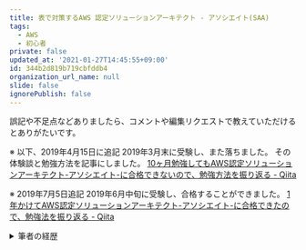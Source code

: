 ```yaml
---
title: 表で対策するAWS 認定ソリューションアーキテクト - アソシエイト(SAA)
tags:
  - AWS
  - 初心者
private: false
updated_at: '2021-01-27T14:45:55+09:00'
id: 344b2d819b719cbfddb4
organization_url_name: null
slide: false
ignorePublish: false
---
```

誤記や不足点などありましたら、コメントや編集リクエストで教えていただけるとありがたいです。


※ 以下、2019年4月15日に追記
2019年3月末に受験し、また落ちました。
その体験談と勉強方法を記事にしました。
[10ヶ月勉強してもAWS認定ソリューションアーキテクト-アソシエイト-に合格できないので、勉強方法を振り返る - Qiita](https://qiita.com/riekure/items/df84a24adaea4bf6c15b)

※ 2019年7月5日追記
2019年6月中旬に受験し、合格することができました。
[1年かけてAWS認定ソリューションアーキテクト-アソシエイト-に合格できたので、勉強法を振り返る - Qiita](https://qiita.com/riekure/items/71232c27287feef75f43)

<details><summary>筆者の経歴</summary><div>

昨年5月からAWSを勉強し始めて、7月と12月に2回受験して落ちた才能ないザコエンジニア。

本職は、インターネット業界で忌み嫌われるSIerのシステムエンジニア。
新卒3年目（記事投稿時）。
Javaプログラミングがおしごと。たまにHTML、CSS、JavaScript。
仕事とプライベートともにインフラ経験なし。
会社はオールオンプレ。

10~12月は転職活動→転職諦め…の学習空白期間があり、また0から勉強中。
3月末までに合格したいと思っているけれど、KH3発売とTOEICのせいでまともに学習できていません。

ちなみに、この資格を取ったからといって、会社から奨励金もなければ受験費用負担もありません。
</div>

# グローバル／リージョン／AZサービス

|  | グローバルサービス | リージョンサービス | AZサービス |
| --- | --- | --- | --- |
| 概要 | リージョンをまたがって世界で共通なサービス。 | リージョンごとに作成、管理するサービス。 | AZごとに作成、管理するサービス。 |
| 主なサービス | IAM<br>Route53<br>CloudFront<br>CloudTrail<br>WAF| VPC<br>S3<br>DynamoDB<br>SQS<br>Lambda<br>API Gateway | EC2<br>RDS<br>ELB<br>ElasticCache<br>Redshift |


# VPCのセキュリティグループとACLの違い

| セキュリティグループ | ネットワークACL |
| --- | --- |
| インスタンス単位(EC2、RDS、ELBなど)で動作 | サブネット単位で動作 |
| ルールの許可のみ | ルールの許可と拒否 |
| ステートフル | ステートレス | 
| セキュリティグループ外からのインバウンドは拒否<br>セキュリティグループ外へのアウトバウンドは許可<br>セキュリティグループ内はインバウンドもアウトバウンドも許可 | (デフォルトACL)インバウンドもアウトバウンドも許可<br>(カスタムACL)インバウンドもアウトバウンドも拒否 |
| 設定変更後に再起動が不要 | 設定変更後に再起動が必要 |


ステートフル：戻りのトラフィックは考慮しなくていい
ステートレス：戻りのトラフィックも明示的に許可設定する必要がある


# EC2の課金タイプの違い

| | オンデマンドインスタンス | リザーブドインスタンス(RI) | スポットインスタンス |
| :--- | :--- | :--- | :--- |
|概要| 一般的なもの | 事前に予約して使用するもの | 使用料金を入札して安価で使用するもの|
|特徴|使った分だけお支払い|1or3年契約。<br>1年以上長期利用するならオンデマンドより安価|オンデマンドより安価<br>自分の最高入札金額を誰かが上回った場合は、インスタンスが強制終了する。|

# EC2のユーザーデータとメタデータの違い
| | 特徴 |
| --- | --- |
| ユーザーデータ | 初回起動時に1回だけスクリプト実行<br>OSの起動スクリプト |
| インスタンスメタデータ | 実行中のインスタンスを設定／管理するために使用<br>インスタンスIDやホスト名、IPアドレスが分かる |

# AWSアカウント、IAMユーザ－、IAMグループ、IAMロールの違い

| | 特徴 | 
| --- | --- |
| AWSアカウント | 最初にサインアップしたときに作成されるアカウント。<br>ルート権限（フル機能）を持つ。普段は使わないで、IAMアカウントを作成して運用するべき。 |
| IAMユーザー | AWSアカウントによって作成できるユーザー。<br>複数作成することが可能。<br>各IAMユーザーに対して必要なアクセス権を割り当てること（IAMアカウントポリシーとも言う）で使用する。皆でAWSアカウントを共有するのではなく、必要に応じてIAMユーザーを作成して運用管理する。作成直後は何の権限もない。 |
| IAMグループ | 複数のIAMユーザーの集まり。<br>IAMユーザーが所属するグループ。<br>IAMグループにポリシーを割り当てると、そこに所属するIAMユーザーにも権限が与えられる。 |
| IAMロール | AWSサービス(EC2やLambdaなど)や他組織のアカウント(facebookなど)に一時的に権限を与える。 EC2やLambdaからS3やDynamoDBなどにアクセスしたいときなどに使用する。 |


# EFSとEBSの違い

| | Amazon EFS | Amazon EBS  |
| --- | --- | --- | 
| 概要 | Amazon EC2 と組み合わせて使用するファイルストレージ | Amazon EC2 と一緒に使用するためのブロックレベルのストレージ |
| サービスレベル | リージョン | AZ |
| 可用性／耐久性 | 複数のAZに冗長的に配置 | 単一AZ内で3箇所に保存 | 
| アクセス | 複数のEC2でシェアできる | 単一AZの単一EC2で使用 |

# SESとSNSの違い


| | Amazon SES | Amazon SNS |
| --- | --- | --- |
| 概要 | E メールで通信を送信する必要があるアプリケーション向けのサービス<br>E メールのカスタムヘッダーフィールドやさまざまな MIME タイプをサポート | 事前登録者へのメールその他の通知。<br>HTTP や Amazon SQS、またはEメールなどの選択したトランスポートプロトコルを介して、複数の加入者が時間制約が厳しいメッセージの「プッシュ」通知をリクエスト/受信するもの |
| 利用用途 | ユーザーへのメールマガジン、キャンペーンメールなど | スマホアプリのプッシュ通知、障害時の担当者への通知など |

# AWSのデータベースサービスの違い

| | RDS | DynamoDB | RedShift | ElastiCache | Aurora |
| --- | --- | --- | --- | --- | --- |
| RDB？NoSQL？ | RDB | NoSQL | RDB | NoSQL | RDB |
| 概要 | 一般的なRDB | キーバリュー型<br>大量データ処理に向いている |データウェアハウス<br>大容量データ処理に向いている<br>分析に便利<br>標準のSQLが使える<br>列指向データベース | メモリ上にデータを格納する<br>キーバリュー型<br>クエリ結果をキャッシュしておくことで次回以降を高速処理 | フルマネージド型のデータベースサービスであり、データ量に応じてストレージを自動拡張する機能がある。
| 用途 | 基幹システム | モバイルゲームやIoTデータ管理 | BIツールの集計や分析 | データベースのデータキャッシュ | 頻繁にデータ更新・削除する、複数テーブルを結合してデータを取得するシステム

# デプロイや構成管理のサービスの違い

| サービス名 | 説明 |
| --- | --- |
| AWS CodeCommit | Gitベースのリポジトリを利用したソース管理サービス |
| AWS CodePipeline | アプリケーションのビルド、テスト、デプロイまでの処理手順を定義して実行できるサービス |
| CodeDeploy | アプリケーションのデプロイを自動化するサービス |
| Elastic Beanstalk | Webアプリケーションをサーバにデプロイ、また実行環境の管理を行うことができるサービス |
| OpsWorks | 構築手順通りにサーバ構築作業を自動化できるサービス<br>DevOps向け。Chef/Puppetのレシピを活用。 |
| CloudFormation | AWS内のすべてのインフラストラクチャリソースを記述して自動でプロビジョニングできるサービス |
| EMR | Apache HadoopやApache Sparkなどビッグデータのフレームワークが内包されたリソースを簡単に構築することができるサービス |

プロビジョニング…必要に応じてネットワークやコンピューターの設備などのリソースを提供できるよう予測し、準備しておくこと
[プロビジョニングとは \| クラウド・データセンター用語集／IDCフロンティア](https://www.idcf.jp/words/provisioning.html)

# Route 53のルーティングポリシーの違い

| ルーティング名 | 概要 |
| --- | --- |
| 加重ルーティング | 指定した比率で、複数のリソースにトラフィックをルーティングする場合 |
| レイテンシベースルーティング | 複数のリージョンにリソースがあり、最もレイテンシが小さいリージョンにトラフィックをルーティングする場合 |
| 地理的近接性ルーティング | リソースの場所に基づいてトラフィックをルーティングする場合 |
| 位置情報ルーティング | ユーザーの位置に基づいてトラフィックをルーティングする場合 |
| マルチバリュールーティング | IPアドレスごとにヘルスチェックをしたうえで、ランダムにルーティングする場合 |

詳細な参考文献：[ルーティングポリシーの選択 - Amazon Route 53](https://docs.aws.amazon.com/ja_jp/Route53/latest/DeveloperGuide/routing-policy.html)

# Kinesisサービスの違い

| サービス名 | 概要 |
| --- | --- |
| Kinesis Data Streams |ストリーミングデータをリアルタイムで保存。<br>EMRやLambdaなどに構築したアプリケーションで処理できる。 |
| Kinesis Data Firehose |アプリケーション構築不要で、ストリーミングデータをS3やRedShiftなどに簡単に配信・保存ができる |
| Kinesis Data Analytics |ストリーミングデータに対してSQLを実行し、リアルタイム分析を行うことができる |

[AWS再入門 Amazon Kinesis編 ｜ DevelopersIO](https://dev.classmethod.jp/cloud/aws/cm-advent-calendar-2015-aws-re-entering-kinesis/)

# Auto Scalingの設定の違い

| | LaunchConfig | Auto Scalingグループ | Auto Scalingポリシー |
| --- | --- | --- | ---| 
| 概要 | Auto Scallingで起動するインスタンスのAMIを指定 | Auto Scallingを実行するサーバグループの設定 | Auto Scallingでスケールイン／スケールアウトする設定 |
| 設定項目 | AMI ID<br>認証鍵<br>セキュリティグループ<br>インスタンスタイプ<br>スポットの利用有無<br>など | LaunchConfigの指定<br>追加するELB<br>タグの設定<br>最小、最大起動インスタンス数<br>インスタンスの削除ポリシー | Auto Scalingグループの指定<br>インスタンスの増加／減少数<br>トリガー発動間隔

# VPCピアリングとVPCエンドポイントの違い

| サービス名 | 概要 |
| --- | --- |
| VPCピアリング | 異なるVPC同士の通信をAWS内でプライベート接続できるサービス。<br>異なるVPCに配置したEC2間の通信や、アカウントをまたいだシステム間の通信、異なるリージョンをまたいだ通信が利用可能 |
| VPCエンドポイント（ゲートウェイ型） |S3やDynamo DBへアクセスする際に、インターネットを経由せず。AWS内のプライベート接続を実現するサービス
| VPCエンドポイント（インターフェース型） | AWSへのAPIコールに対してインターネットを経由せずにプライベート接続を実現するサービス|

# Amazon EC2 Dedicated Hostsとハードウェア専有インスタンスの違い

| EC2の種類 | 概要 |
| --- | --- |
| Dedicated Hosts | お客様専用の物理EC2サーバ<br>インスタンスのプレイスメントを制御したり、ホストにインストールされたコアとソケットの数を表示したりすることができる。|
| ハードウェア専有インスタンス | 単一のカスタマー専用のハードウェアで実行されるEC2インスタンス。同じAWSのアカウントのインスタンスとは、ハードウェアを共有する可能性がある。 |

[よくある質問 - AWS と Microsoft  | AWS](https://aws.amazon.com/jp/windows/faq/)

# ELBの種類

| | 概要 |
| --- | --- |
| NLB(Network) | L4 NATロードバランサ<br>超低遅延で、高スループットを維持しながら、秒間何百万リクエストをさばくように設計されたロードバランサー。 |
| ALB(Application) | L7リバースプロキシ<br>レイヤー7の対応が強化された単一ロードバランサー。<br>異なるアプリケーションへのリクエストをルーティング可能。 |
| CLB(Classic) | L4/L7リバースプロキシ<br>初期に提供されたELBで、複雑な設定ができない。 |

[ネットワーク視点で見るAWS ELB(Elastic Load Balancing)のタイプ別比較[NLB対応] | DevelopersIO](https://dev.classmethod.jp/cloud/aws/describe-elb-types/)
[これだけでOK！ AWS 認定ソリューションアーキテクト – アソシエイト試験突破講座（初心者向け20時間完全コース）](https://www.udemy.com/aws-associate/)

# サーバのスケールアップ・スケールダウン・スケールアウト・スケールイン

| | 概要 |
| --- | --- |
| スケールアップ | 仮想サーバのスペックを上げる |
| スケールダウン | 仮想サーバのスペックを下げる |
| スケールアウト | 同じようなスペックのサーバを複数台並べる |
| スケールイン | サーバの台数を削減する |

[サーバのスケールアップ・スケールダウン・スケールアウト・スケールイン – 「さくらのクラウド入門」(3) | さくらのナレッジ](https://knowledge.sakura.ad.jp/6217/)

# 監視するサービス表

| | 概要 |
| --- | --- |
|Trusted Advisor| 「コスト最適化」、「パフォーマンス」、「セキュリティ」、「フォールトトレーランス」の４つの観点から、利用者のAWS環境をAWSが自動で精査し、推奨設定のお知らせをしてくれる機能 |
|CloudWatch|AWSリソースとAWSで実行されているアプリケーションに対するリアルタイムモニタリングサービス|
|CloudWatch Logs|CloudWatchと連動したログ管理サービス。EC2上のOS・アプリケーションのログやAWSマネージド・サービスのログを取得できる。|
|CloudWatch Event|AWSリソースに対するイベントをトリガーにアクションを実行。オペレーションの変更に応答し、応答メッセージ送信、昨日のアクティブ化。変更、状態情報の収集による修正アクションを実行する。|
|AWS Config|セキュリティとガバナンスを可能にする構成変更の通知、構成履歴、AWSリソースのインベントリーをお客様へ提供する完全マネージド型のサービス|
|AWS CloudTrail|AWSユーザの操作をロギングするサービス|
|AWS Config|AWSリソースのレポジトリ情報からリソース変更履歴や構成変更を管理するサービス|
|AWS Artifact|重要なコンプライアンス関連情報の頼りになる一元管理型リソース|
|AWS GuardDuty|VPCフローログ、CloudTrailログ、DNSログや悪意のあるIPやドメインリストなどを分析して処理する継続的なセキュリティモニタリングサービス|
|System Manager|AWS でご利用のインフラストラクチャを可視化し、制御するためのサービス|

# IPv4 CIDR ブロック

|範囲|/16から/28|
|---|---|
|推奨|/24|

# VPCに接続する方法

|サービス名|概要|
|---|---|
|Direct Connect|オンプレミスから AWS への専用ネットワーク接続の構築をシンプルにするサービス。<br>AWS とデータセンター、オフィス、またはコロケーション環境との間にプライベート接続。|
|VPCピアリング|2 つの VPC を接続し、それらの間でのトラフィックをプライベート IP アドレスを介してルーティングするサービス。<br>別アカウントのVPC間でも接続可能。|
|VPCエンドポイント|インターネットアクセスを必要としない、VPC と他の AWS サービス間をつなぐプライベート接続するサービス

# EC2がインターネットへアクセスする条件

| 条件 | 概要 |
| --- | --- |
| パブリックサブネット | インターネットゲートウェイが設定されているサブネットにEC2が設定されていること。<br>EC2にパブリックIPアドレスもしくはElastic IPアドレスが設定されていること。 |
| プライベートサブネット | インターネットゲートウェイが設定されているサブネットにNATゲートウェイが設定されていて、デフォルトゲートウェイがNATゲートウェイに設定されているサブネットにEC2が配置されていること。

# DNSレコード(Route53)

| 名 | 概要|
|---|---|
|SOA|ドメインのDNSサーバ／ドメイン管理者のメールアドレス／シリアル番号などを保持して、ゾーン転送時に情報が更新されているかの判断に利用する。|
|A|ホスト名とIPアドレスの関連付けを定義するレコード。|
|MX|メールの配送先（メールサーバ）のホスト名を定義するレコード。|
|CNAME|正規ホスト名に対する別名を定義するレコード。特定のホスト名を別のドメイン名に転送するときなどに利用する。|
|ALIAS|Route53特有。<br>DNSクエリにAWSサービスのエンドポイントのIPアドレスを返答|

# S3の暗号化（サーバサイド）

| 名称 | 概要 |
| --- | --- |
| SSE-S3 | S3によって管理されるキーを使用する。|
| SSE-KMS | KMSによって管理されるキーを使用する。|
| SSE-C | クライアントが管理するキーを使用する。|

# AWS Trusted Advisorのカテゴリ

| インフラストラクチャーの最適化 |
| --- |
| コストの最適化 |
| パフォーマンス |
| セキュリティ |
| 耐障害性 |
| サービスの制限 | 

# 参考文献

[よくある質問 | AWS](https://aws.amazon.com/jp/faqs/)
[合格対策 AWS認定ソリューションアーキテクト - アソシエイト | Amazon](https://www.amazon.co.jp/dp/486594043X/ref=asc_df_486594043X2581606/?tag=jpgo-22&creative=9303&creativeASIN=486594043X&linkCode=df0&hvadid=295691444786&hvpos=1o2&hvnetw=g&hvrand=14531719092283413437&hvpone=&hvptwo=&hvqmt=&hvdev=c&hvdvcmdl=&hvlocint=&hvlocphy=1009308&hvtargid=pla-526933968668&th=1&psc=1)
[徹底攻略 AWS認定 ソリューションアーキテクト – アソシエイト教科書 | Amazon](https://www.amazon.co.jp/%E5%BE%B9%E5%BA%95%E6%94%BB%E7%95%A5-AWS%E8%AA%8D%E5%AE%9A-%E3%82%BD%E3%83%AA%E3%83%A5%E3%83%BC%E3%82%B7%E3%83%A7%E3%83%B3%E3%82%A2%E3%83%BC%E3%82%AD%E3%83%86%E3%82%AF%E3%83%88-%E2%80%93-%E3%82%A2%E3%82%BD%E3%82%B7%E3%82%A8%E3%82%A4%E3%83%88%E6%95%99%E7%A7%91%E6%9B%B8/dp/4295005495/ref=sr_1_1?s=books&ie=UTF8&qid=1549505202&sr=1-1&keywords=%E3%82%BD%E3%83%AA%E3%83%A5%E3%83%BC%E3%82%B7%E3%83%A7%E3%83%B3%E3%82%A2%E3%83%BC%E3%82%AD%E3%83%86%E3%82%AF%E3%83%88)



